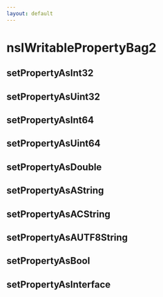 ```yaml
---
layout: default
---
```


# nsIWritablePropertyBag2 #

## setPropertyAsInt32 ##

## setPropertyAsUint32 ##

## setPropertyAsInt64 ##

## setPropertyAsUint64 ##

## setPropertyAsDouble ##

## setPropertyAsAString ##

## setPropertyAsACString ##

## setPropertyAsAUTF8String ##

## setPropertyAsBool ##

## setPropertyAsInterface ##
